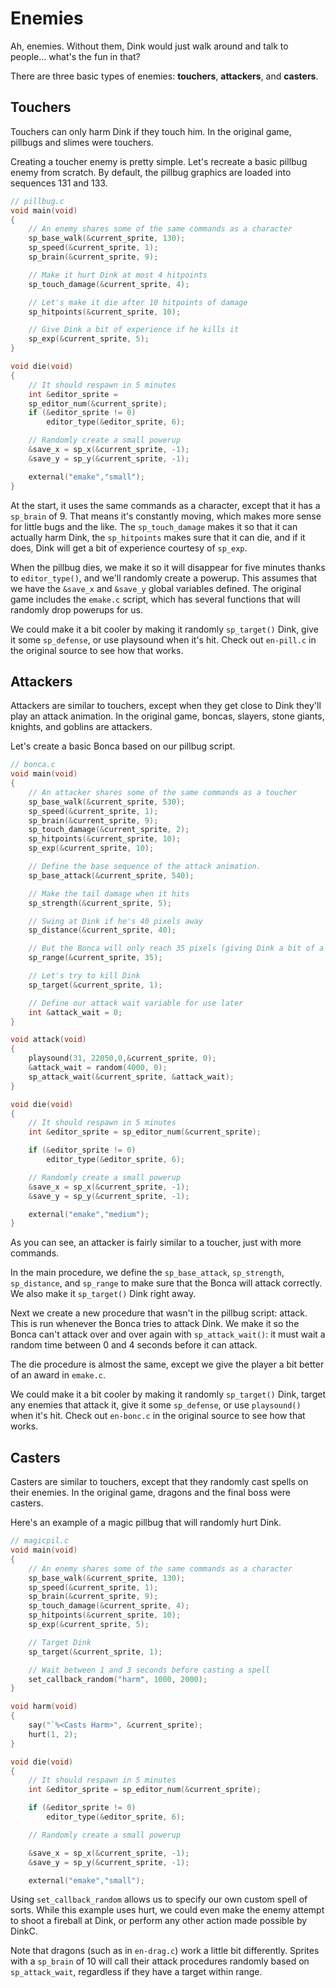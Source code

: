 # Enemies

Ah, enemies. Without them, Dink would just walk around and talk to people... what's the fun in that?

There are three basic types of enemies: **touchers**, **attackers**, and **casters**.

## Touchers

Touchers can only harm Dink if they touch him. In the original game, pillbugs and slimes were touchers.

Creating a toucher enemy is pretty simple. Let's recreate a basic pillbug enemy from scratch. By default, the pillbug graphics are loaded into sequences 131 and 133.

```c
// pillbug.c
void main(void)
{
    // An enemy shares some of the same commands as a character
    sp_base_walk(&current_sprite, 130);
    sp_speed(&current_sprite, 1);
    sp_brain(&current_sprite, 9);

    // Make it hurt Dink at most 4 hitpoints
    sp_touch_damage(&current_sprite, 4);

    // Let's make it die after 10 hitpoints of damage
    sp_hitpoints(&current_sprite, 10);

    // Give Dink a bit of experience if he kills it
    sp_exp(&current_sprite, 5);
}

void die(void)
{
    // It should respawn in 5 minutes
    int &editor_sprite =
    sp_editor_num(&current_sprite);
    if (&editor_sprite != 0)
        editor_type(&editor_sprite, 6);

    // Randomly create a small powerup
    &save_x = sp_x(&current_sprite, -1);
    &save_y = sp_y(&current_sprite, -1);

    external("emake","small");
}
```

At the start, it uses the same commands as a character, except that it has a `sp_brain` of 9. That means it's constantly moving, which makes more sense for little bugs and the like. The `sp_touch_damage` makes it so that it can actually harm Dink, the `sp_hitpoints` makes sure that it can die, and if it does, Dink will get a bit of experience courtesy of `sp_exp`.

When the pillbug dies, we make it so it will disappear for five minutes thanks to `editor_type()`, and we'll randomly create a powerup. This assumes that we have the `&save_x` and `&save_y` global variables defined. The original game includes the `emake.c` script, which has several functions that will randomly drop powerups for us.

We could make it a bit cooler by making it randomly `sp_target()` Dink, give it some `sp_defense`, or use playsound when it's hit. Check out `en-pill.c` in the original source to see how that works.

## Attackers

Attackers are similar to touchers, except when they get close to Dink they'll play an attack animation. In the original game, boncas, slayers, stone giants, knights, and goblins are attackers.

Let's create a basic Bonca based on our pillbug script.

```c
// bonca.c
void main(void)
{
    // An attacker shares some of the same commands as a toucher
    sp_base_walk(&current_sprite, 530);
    sp_speed(&current_sprite, 1);
    sp_brain(&current_sprite, 9);
    sp_touch_damage(&current_sprite, 2);
    sp_hitpoints(&current_sprite, 10);
    sp_exp(&current_sprite, 10);

    // Define the base sequence of the attack animation.
    sp_base_attack(&current_sprite, 540);

    // Make the tail damage when it hits
    sp_strength(&current_sprite, 5);

    // Swing at Dink if he's 40 pixels away
    sp_distance(&current_sprite, 40);

    // But the Bonca will only reach 35 pixels (giving Dink a bit of a chance)
    sp_range(&current_sprite, 35);

    // Let's try to kill Dink
    sp_target(&current_sprite, 1);

    // Define our attack wait variable for use later
    int &attack_wait = 0;
}

void attack(void)
{
    playsound(31, 22050,0,&current_sprite, 0);
    &attack_wait = random(4000, 0);
    sp_attack_wait(&current_sprite, &attack_wait);
} 

void die(void)
{
    // It should respawn in 5 minutes
    int &editor_sprite = sp_editor_num(&current_sprite);

    if (&editor_sprite != 0)
        editor_type(&editor_sprite, 6);

    // Randomly create a small powerup
    &save_x = sp_x(&current_sprite, -1);
    &save_y = sp_y(&current_sprite, -1);

    external("emake","medium");
}
```

As you can see, an attacker is fairly similar to a toucher, just with more commands.

In the main procedure, we define the `sp_base_attack`, `sp_strength`, `sp_distance`, and `sp_range` to make sure that the Bonca will attack correctly. We also make it `sp_target()` Dink right away.

Next we create a new procedure that wasn't in the pillbug script: attack. This is run whenever the Bonca tries to attack Dink. We make it so the Bonca can't attack over and over again with `sp_attack_wait()`: it must wait a random time between 0 and 4 seconds before it can attack.

The die procedure is almost the same, except we give the player a bit better of an award in `emake.c`.

We could make it a bit cooler by making it randomly `sp_target()` Dink, target any enemies that attack it, give it some `sp_defense`, or use `playsound()` when it's hit. Check out `en-bonc.c` in the original source to see how that works.

## Casters

Casters are similar to touchers, except that they randomly cast spells on their enemies. In the original game, dragons and the final boss were casters.

Here's an example of a magic pillbug that will randomly hurt Dink.

```c
// magicpil.c
void main(void)
{
    // An enemy shares some of the same commands as a character
    sp_base_walk(&current_sprite, 130);
    sp_speed(&current_sprite, 1);
    sp_brain(&current_sprite, 9);
    sp_touch_damage(&current_sprite, 4);
    sp_hitpoints(&current_sprite, 10);
    sp_exp(&current_sprite, 5);

    // Target Dink
    sp_target(&current_sprite, 1);

    // Wait between 1 and 3 seconds before casting a spell
    set_callback_random("harm", 1000, 2000);
}

void harm(void)
{
    say("`%<Casts Harm>", &current_sprite);
    hurt(1, 2);
}

void die(void)
{
    // It should respawn in 5 minutes
    int &editor_sprite = sp_editor_num(&current_sprite);

    if (&editor_sprite != 0)
        editor_type(&editor_sprite, 6);

    // Randomly create a small powerup

    &save_x = sp_x(&current_sprite, -1);
    &save_y = sp_y(&current_sprite, -1);

    external("emake","small");
```

Using `set_callback_random` allows us to specify our own custom spell of sorts. While this example uses hurt, we could even make the enemy attempt to shoot a fireball at Dink, or perform any other action made possible by DinkC.

Note that dragons (such as in `en-drag.c`) work a little bit differently. Sprites with a `sp_brain` of 10 will call their attack procedures randomly based on `sp_attack_wait`, regardless if they have a target within range.
